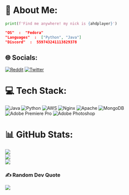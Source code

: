 # 💫 About Me:
```python
print(f'Find me anywhere! my nick is {ahdplayer}')
```

```json
"OS"  :  "Fedora"
"Languages"  :  ["Python", "Java"]
"Discord"  :  559743241113829378
```

## 🌐 Socials:
[![Reddit](https://img.shields.io/badge/Reddit-%23FF4500.svg?logo=Reddit&logoColor=white)](https://reddit.com/user/ahdplayer) [![Twitter](https://img.shields.io/badge/Twitter-%231DA1F2.svg?logo=Twitter&logoColor=white)](https://twitter.com/ahdplayer) 

# 💻 Tech Stack:
![Java](https://img.shields.io/badge/java-%23ED8B00.svg?style=for-the-badge&logo=java&logoColor=white) ![Python](https://img.shields.io/badge/python-3670A0?style=for-the-badge&logo=python&logoColor=ffdd54) ![AWS](https://img.shields.io/badge/AWS-%23FF9900.svg?style=for-the-badge&logo=amazon-aws&logoColor=white) ![Nginx](https://img.shields.io/badge/nginx-%23009639.svg?style=for-the-badge&logo=nginx&logoColor=white) ![Apache](https://img.shields.io/badge/apache-%23D42029.svg?style=for-the-badge&logo=apache&logoColor=white) ![MongoDB](https://img.shields.io/badge/MongoDB-%234ea94b.svg?style=for-the-badge&logo=mongodb&logoColor=white) ![Adobe Premiere Pro](https://img.shields.io/badge/Adobe%20Premiere%20Pro-9999FF.svg?style=for-the-badge&logo=Adobe%20Premiere%20Pro&logoColor=white) ![Adobe Photoshop](https://img.shields.io/badge/adobephotoshop-%2331A8FF.svg?style=for-the-badge&logo=adobephotoshop&logoColor=white)
# 📊 GitHub Stats:
![](https://github-readme-stats.vercel.app/api?username=ahdplayer&theme=dark&hide_border=false&include_all_commits=true&count_private=true)<br/>
![](https://github-readme-streak-stats.herokuapp.com/?user=ahdplayer&theme=dark&hide_border=false)<br/>
![](https://github-readme-stats.vercel.app/api/top-langs/?username=ahdplayer&theme=dark&hide_border=false&include_all_commits=true&count_private=true&layout=compact)

### ✍️ Random Dev Quote
![](https://quotes-github-readme.vercel.app/api?type=horizontal&theme=radical)

